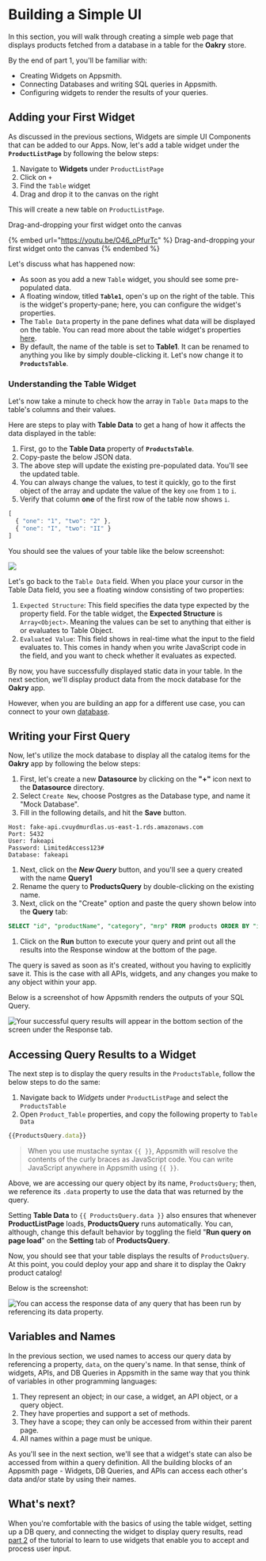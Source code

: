 # Building a Simple UI

In this section, you will walk through creating a simple web page that displays products fetched from a database in a table for the **Oakry** store.

By the end of part 1, you'll be familiar with:

* Creating Widgets on Appsmith.
* Connecting Databases and writing SQL queries in Appsmith.
* Configuring widgets to render the results of your queries.

## Adding your First Widget

As discussed in the previous sections, Widgets are simple UI Components that can be added to our Apps. Now, let's add a table widget under the **`ProductListPage`** by following the below steps:

1. Navigate to **Widgets** under `ProductListPage`
2. Click on `+`
3. Find the `Table` widget
4. Drag and drop it to the canvas on the right

This will create a new table on `ProductListPage`.

Drag-and-dropping your first widget onto the canvas

{% embed url="https://youtu.be/O46_oPfurTc" %}
Drag-and-dropping your first widget onto the canvas
{% endembed %}

Let's discuss what has happened now:

* As soon as you add a new `Table` widget, you should see some pre-populated data.
* A floating window, titled **`Table1`**, open's up on the right of the table. This is the widget's property-pane; here, you can configure the widget's properties.
* The `Table Data` property in the pane defines what data will be displayed on the table. You can read more about the table widget's properties [here](../../../reference/widgets/table.md).
* By default, the name of the table is set to **Table1**. It can be renamed to anything you like by simply double-clicking it. Let's now change it to **`ProductsTable`**.

### Understanding the Table Widget

Let's now take a minute to check how the array in `Table Data` maps to the table's columns and their values.

Here are steps to play with **Table Data** to get a hang of how it affects the data displayed in the table:

1. First, go to the **Table Data** property of **`ProductsTable`**.
2. Copy-paste the below JSON data.
3. The above step will update the existing pre-populated data. You'll see the updated table.
4. You can always change the values, to test it quickly, go to the first object of the array and update the value of the key `one` from `1` to `i`.
5. Verify that column **one** of the first row of the table now shows `i`.

```javascript
[
  { "one": "1", "two": "2" },
  { "one": "I", "two": "II" }
]
```

You should see the values of your table like the below screenshot:

![](../../../.gitbook/assets/as\_storeTutorial\_testTable.png)

Let's go back to the `Table Data` field. When you place your cursor in the Table Data field, you see a floating window consisting of two properties:

1. `Expected Structure`: This field specifies the data type expected by the property field. For the table widget, the **Expected Structure** is `Array<Object>`. Meaning the values can be set to anything that either is or evaluates to Table Object.
2. `Evaluated Value`: This field shows in real-time what the input to the field evaluates to. This comes in handy when you write JavaScript code in the field, and you want to check whether it evaluates as expected.

By now, you have successfully displayed static data in your table. In the next section, we'll display product data from the mock database for the **Oakry** app.

However, when you are building an app for a different use case, you can connect to your own [database](../../../core-concepts/connecting-to-data-sources/).

## Writing your First Query

Now, let's utilize the mock database to display all the catalog items for the **Oakry** app by following the below steps:

1. First, let's create a new **Datasource** by clicking on the **"+"** icon next to the **Datasource** directory.
2. Select `Create New`, choose Postgres as the Database type, and name it "Mock Database".
3. Fill in the following details, and hit the **Save** button.

```
Host: fake-api.cvuydmurdlas.us-east-1.rds.amazonaws.com
Port: 5432
User: fakeapi
Password: LimitedAccess123#
Database: fakeapi
```

1. Next, click on the _**New Query**_ button, and you'll see a query created with the name **Query1**
2. Rename the query to **ProductsQuery** by double-clicking on the existing name.
3. Next, click on the "Create" option and paste the query shown below into the **Query** tab:

```sql
SELECT "id", "productName", "category", "mrp" FROM products ORDER BY "id";
```

1. Click on the **Run** button to execute your query and print out all the results into the Response window at the bottom of the page.

The query is saved as soon as it's created, without you having to explicitly save it. This is the case with all APIs, widgets, and any changes you make to any object within your app.

Below is a screenshot of how Appsmith renders the outputs of your SQL Query.

![Your successful query results will appear in the bottom section of the screen under the Response tab.](../../../.gitbook/assets/as\_storeTutorial\_dbRun.png)

## Accessing Query Results to a Widget

The next step is to display the query results in the `ProductsTable`, follow the below steps to do the same:

1. Navigate back to _Widgets_ under `ProductListPage` and select the `ProductsTable`
2. Open `Product_Table` properties, and copy the following property to `Table Data`

```javascript
{{ProductsQuery.data}}
```

> When you use mustache syntax `{{ }}`, Appsmith will resolve the contents of the curly braces as JavaScript code. You can write JavaScript anywhere in Appsmith using `{{ }}`.

Above, we are accessing our query object by its name, `ProductsQuery`; then, we reference its `.data` property to use the data that was returned by the query.

Setting **Table Data** to `{{ ProductsQuery.data }}` also ensures that whenever **ProductListPage** loads, **ProductsQuery** runs automatically. You can, although, change this default behavior by toggling the field "**Run query on page load**" on the **Setting** tab of **ProductsQuery**.

Now, you should see that your table displays the results of `ProductsQuery`. At this point, you could deploy your app and share it to display the Oakry product catalog!

Below is the screenshot:

![You can access the response data of any query that has been run by referencing its data property.](../../../.gitbook/assets/as\_storeTutorial\_productsQuery.png)

## Variables and Names

In the previous section, we used names to access our query data by referencing a property, `data`, on the query's name. In that sense, think of widgets, APIs, and DB Queries in Appsmith in the same way that you think of variables in other programming languages:

1. They represent an object; in our case, a widget, an API object, or a query object.
2. They have properties and support a set of methods.
3. They have a scope; they can only be accessed from within their parent page.
4. All names within a page must be unique.

As you'll see in the next section, we'll see that a widget's state can also be accessed from within a query definition. All the building blocks of an Appsmith page - Widgets, DB Queries, and APIs can access each other's data and/or state by using their names.

## What's next?

When you're comfortable with the basics of using the table widget, setting up a DB query, and connecting the widget to display query results, read [part 2](using-forms.md) of the tutorial to learn to use widgets that enable you to accept and process user input.
